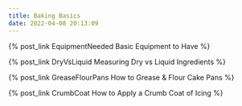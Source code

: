 ```yaml
---
title: Baking Basics
date: 2022-04-08 20:13:09
---
```


{% post_link EquipmentNeeded Basic Equipment to Have %}

{% post_link DryVsLiquid Measuring Dry vs Liquid Ingredients %}

{% post_link GreaseFlourPans How to Grease & Flour Cake Pans %}

{% post_link CrumbCoat How to Apply a Crumb Coat of Icing %}

